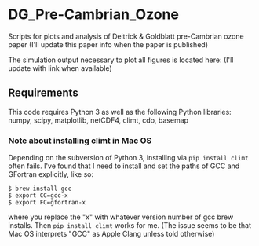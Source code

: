 # DG_Pre-Cambrian_Ozone
Scripts for plots and analysis of Deitrick &amp; Goldblatt pre-Cambrian ozone paper (I'll update this paper info when the paper is published)

The simulation output necessary to plot all figures is located here: (I'll update with link when available)

## Requirements

This code requires Python 3 as well as the following Python libraries: numpy, scipy, matplotlib, netCDF4, climt, cdo, basemap

### Note about installing climt in Mac OS

Depending on the subversion of Python 3, installing via `pip install climt` often fails. I've found that I need to install and set the paths of GCC and GFortran explicitly, like so:
```
$ brew install gcc
$ export CC=gcc-x
$ export FC=gfortran-x
```
where you replace the "x" with whatever version number of gcc brew installs. Then `pip install climt` works for me. (The issue seems to be that Mac OS interprets "GCC" as Apple Clang unless told otherwise)
